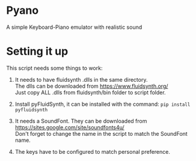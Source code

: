 # Pyano
A simple Keyboard-Piano emulator with realistic sound

# Setting it up
This script needs some things to work:  
1. It needs to have fluidsynth .dlls in the same directory.  
The dlls can be downloaded from https://www.fluidsynth.org/  
Just copy ALL .dlls from fluidsynth/bin folder to script folder. 

2. Install pyFluidSynth, it can be installed with the command: ```pip install pyfluidsynth```

3. It needs a SoundFont. They can be downloaded from https://sites.google.com/site/soundfonts4u/  
Don't forget to change the name in the script to match the SoundFont name.  

4. The keys have to be configured to match personal preference.  

